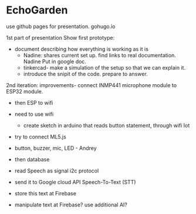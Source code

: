 # EchoGarden


use github pages for presentation.
gohugo.io



1st part of presentation
Show first prototype:
- document describing how everything is working as it is
	- Nadine: shares current set up. find links to real documentation. Nadine Put in google doc.
	- tinkercad- make a simulation of the setup so that we can explain it.  
	- introduce the snipit of the code. prepare to answer. 
	  
	  
2nd iteration:
improvements- connect INMP441 microphone module to ESP32 module. 
- then ESP to wifi  
- need to use wifi
	- create sketch in arduino that reads button statement, through wifi Iot
- try to connect ML5.js
- button, buzzer, mic, LED - Andrey
- then database


- read  Speech as signal i2c protocol
- send it to Google cloud API Speech-To-Text (STT)
- store this text at Firebase
- manipulate text at Firebase? use additional AI?
